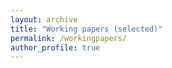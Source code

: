 ```yaml
---
layout: archive
title: "Working papers (selected)"
permalink: /workingpapers/
author_profile: true
---
```







